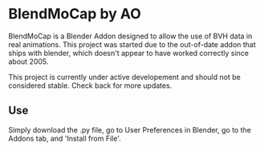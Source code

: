 # BlendMoCap by AO

BlendMoCap is a Blender Addon designed to allow the use of BVH data in real animations.  This project was started due to the out-of-date addon that ships with blender, which doesn't appear to have worked correctly since about 2005.

This project is currently under active developement and should not be considered stable.  Check back for more updates.

## Use

Simply download the .py file, go to User Preferences in Blender, go to the Addons tab, and 'Install from File'.

